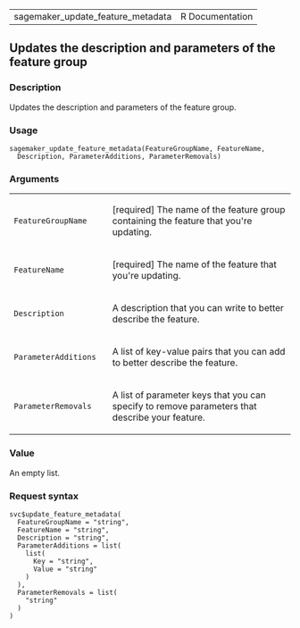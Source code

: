 <table style="width: 100%;">
<tbody>
<tr class="odd">
<td>sagemaker_update_feature_metadata</td>
<td style="text-align: right;">R Documentation</td>
</tr>
</tbody>
</table>

## Updates the description and parameters of the feature group

### Description

Updates the description and parameters of the feature group.

### Usage

    sagemaker_update_feature_metadata(FeatureGroupName, FeatureName,
      Description, ParameterAdditions, ParameterRemovals)

### Arguments

<table>
<colgroup>
<col style="width: 35%" />
<col style="width: 65%" />
</colgroup>
<tbody>
<tr class="odd">
<td><code
id="sagemaker_update_feature_metadata_:_FeatureGroupName">FeatureGroupName</code></td>
<td><p>[required] The name of the feature group containing the feature
that you're updating.</p></td>
</tr>
<tr class="even">
<td><code
id="sagemaker_update_feature_metadata_:_FeatureName">FeatureName</code></td>
<td><p>[required] The name of the feature that you're updating.</p></td>
</tr>
<tr class="odd">
<td><code
id="sagemaker_update_feature_metadata_:_Description">Description</code></td>
<td><p>A description that you can write to better describe the
feature.</p></td>
</tr>
<tr class="even">
<td><code
id="sagemaker_update_feature_metadata_:_ParameterAdditions">ParameterAdditions</code></td>
<td><p>A list of key-value pairs that you can add to better describe the
feature.</p></td>
</tr>
<tr class="odd">
<td><code
id="sagemaker_update_feature_metadata_:_ParameterRemovals">ParameterRemovals</code></td>
<td><p>A list of parameter keys that you can specify to remove
parameters that describe your feature.</p></td>
</tr>
</tbody>
</table>

### Value

An empty list.

### Request syntax

    svc$update_feature_metadata(
      FeatureGroupName = "string",
      FeatureName = "string",
      Description = "string",
      ParameterAdditions = list(
        list(
          Key = "string",
          Value = "string"
        )
      ),
      ParameterRemovals = list(
        "string"
      )
    )
